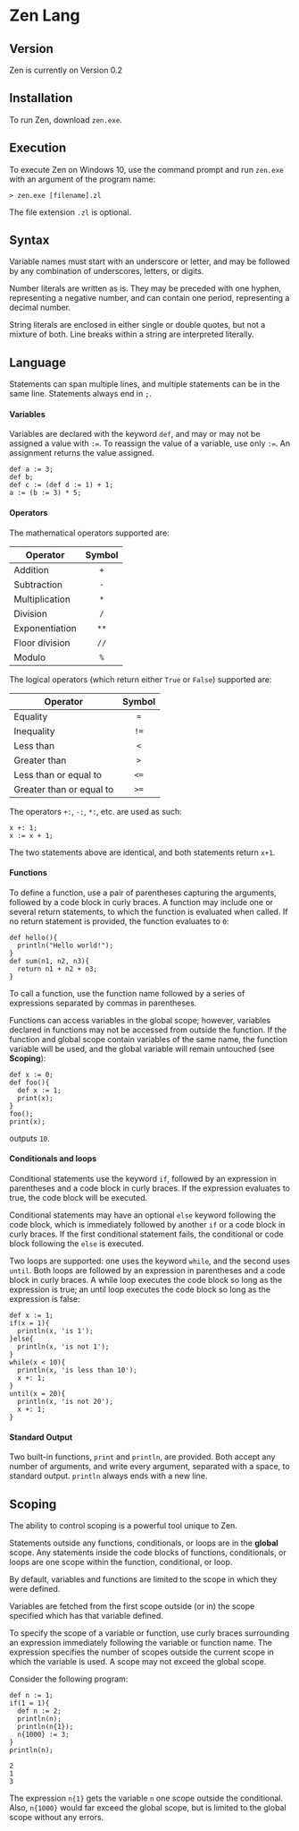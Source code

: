 # Zen Lang

## Version

Zen is currently on Version 0.2

## Installation
To run Zen, download `zen.exe`.

## Execution

To execute Zen on Windows 10, use the command prompt and run `zen.exe` with an argument of the program name:

```
> zen.exe [filename].zl
```

The file extension `.zl` is optional.

## Syntax

Variable names must start with an underscore or letter, and may be followed by any combination of underscores, letters, or digits.

Number literals are written as is. They may be preceded with one hyphen, representing a negative number, and can contain one period, representing a decimal number.

String literals are enclosed in either single or double quotes, but not a mixture of both. Line breaks within a string are interpreted literally.

## Language

Statements can span multiple lines, and multiple statements can be in the same line. Statements always end in `;`.

#### Variables
Variables are declared with the keyword `def`, and may or may not be assigned a value with `:=`. To reassign the value of a variable, use only `:=`. An assignment returns the value assigned.
```
def a := 3;
def b;
def c := (def d := 1) + 1;
a := (b := 3) * 5;
```
#### Operators
The mathematical operators supported are:

Operator|Symbol
-|:-:
Addition|`+`
Subtraction|`-`
Multiplication|`*`
Division|`/`
Exponentiation|`**`
Floor division|`//`
Modulo|`%`

The logical operators (which return either `True` or `False`) supported are:

|Operator|Symbol|
-|:-:
Equality|`=`
Inequality|`!=`
Less than|`<`
Greater than|`>`
Less than or equal to|`<=`
Greater than or equal to|`>=`

The operators `+:`, `-:`, `*:`, etc. are used as such:
```
x +: 1;
x := x + 1;
```
The two statements above are identical, and both statements return `x+1`.

#### Functions
To define a function, use a pair of parentheses capturing the arguments, followed by a code block in curly braces. A function may include one or several return statements, to which the function is evaluated when called. If no return statement is provided, the function evaluates to `0`:
```
def hello(){
  println("Hello world!");
}
def sum(n1, n2, n3){
  return n1 + n2 + n3;
}
```
To call a function, use the function name followed by a series of expressions separated by commas in parentheses.

Functions can access variables in the global scope; however, variables declared in functions may not be accessed from outside the function. If the function and global scope contain variables of the same name, the function variable will be used, and the global variable will remain untouched (see **Scoping**):

```
def x := 0;
def foo(){
  def x := 1;
  print(x);
}
foo();
print(x);
```
outputs `10`.

#### Conditionals and loops
Conditional statements use the keyword `if`, followed by an expression in parentheses and a code block in curly braces. If the expression evaluates to true, the code block will be executed.

Conditional statements may have an optional `else` keyword following the code block, which is immediately followed by another `if` or a code block in curly braces. If the first conditional statement fails, the conditional or code block following the `else` is executed.

Two loops are supported: one uses the keyword `while`, and the second uses `until`. Both loops are followed by an expression in parentheses and a code block in curly braces. A while loop executes the code block so long as the expression is true; an until loop executes the code block so long as the expression is false:
```
def x := 1;
if(x = 1){
  println(x, 'is 1');
}else{
  println(x, 'is not 1');
}
while(x < 10){
  println(x, 'is less than 10');
  x +: 1;
}
until(x = 20){
  println(x, 'is not 20');
  x +: 1;
}
```
#### Standard Output
Two built-in functions, `print` and `println`, are provided. Both accept any number of arguments, and write every argument, separated with a space, to standard output. `println` always ends with a new line.

## Scoping

The ability to control scoping is a powerful tool unique to Zen.

Statements outside any functions, conditionals, or loops are in the **global** scope. Any statements inside the code blocks of functions, conditionals, or loops are one scope within the function, conditional, or loop.

By default, variables and functions are limited to the scope in which they were defined.

Variables are fetched from the first scope outside (or in) the scope specified which has that variable defined.

To specify the scope of a variable or function, use curly braces surrounding an expression immediately following the variable or function name. The expression specifies the number of scopes outside the current scope in which the variable is used. A scope may not exceed the global scope.

Consider the following program:
```
def n := 1;
if(1 = 1){
  def n := 2;
  println(n);
  println(n{1});
  n{1000} := 3;
}
println(n);
```
```
2
1
3
```
The expression `n{1}` gets the variable `n` one scope outside the conditional. Also, `n{1000}` would far exceed the global scope, but is limited to the global scope without any errors.
